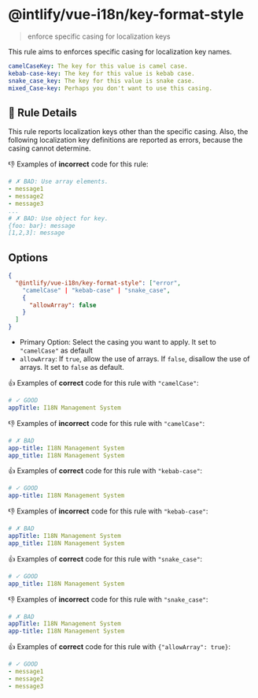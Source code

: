 # @intlify/vue-i18n/key-format-style

> enforce specific casing for localization keys

This rule aims to enforces specific casing for localization key names.

```yaml
camelCaseKey: The key for this value is camel case.
kebab-case-key: The key for this value is kebab case.
snake_case_key: The key for this value is snake case.
mixed_Case-key: Perhaps you don't want to use this casing.
```

## :book: Rule Details

This rule reports localization keys other than the specific casing.
Also, the following localization key definitions are reported as errors, because the casing cannot determine.

:-1: Examples of **incorrect** code for this rule:

```yaml
# ✗ BAD: Use array elements.
- message1
- message2
- message3
...
# ✗ BAD: Use object for key.
{foo: bar}: message
[1,2,3]: message
```

## Options

```json
{
  "@intlify/vue-i18n/key-format-style": ["error",
    "camelCase" | "kebab-case" | "snake_case",
    {
      "allowArray": false
    }
  ]
}
```

- Primary Option: Select the casing you want to apply. It set to `"camelCase"` as default
- `allowArray`: If `true`, allow the use of arrays. If `false`, disallow the use of arrays. It set to `false` as default.

:+1: Examples of **correct** code for this rule with `"camelCase"`:

```yaml
# ✓ GOOD
appTitle: I18N Management System
```

:-1: Examples of **incorrect** code for this rule with `"camelCase"`:

```yaml
# ✗ BAD
app-title: I18N Management System
app_title: I18N Management System
```

:+1: Examples of **correct** code for this rule with `"kebab-case"`:

```yaml
# ✓ GOOD
app-title: I18N Management System
```

:-1: Examples of **incorrect** code for this rule with `"kebab-case"`:

```yaml
# ✗ BAD
appTitle: I18N Management System
app_title: I18N Management System
```

:+1: Examples of **correct** code for this rule with `"snake_case"`:

```yaml
# ✓ GOOD
app_title: I18N Management System
```

:-1: Examples of **incorrect** code for this rule with `"snake_case"`:

```yaml
# ✗ BAD
appTitle: I18N Management System
app-title: I18N Management System
```

:+1: Examples of **correct** code for this rule with `{"allowArray": true}`:

```yaml
# ✓ GOOD
- message1
- message2
- message3
```
